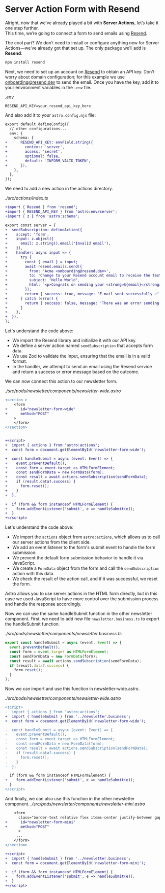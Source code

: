 # Server Action Form with Resend

Alright, now that we’ve already played a bit with **Server Actions**, let’s take it one step further.  
This time, we’re going to connect a form to send emails using [Resend](https://resend.com/).

The cool part? We don’t need to install or configure anything new for Server Actions—we’ve already got that set up.
The only package we’ll add is **Resend**:

```bash
npm install resend
```

Next, we need to set up an account on [Resend](https://resend.com/) to obtain an API key. Don't worry about domain configuration; for this example we use onboarding@resend.dev to send the email. Once you have the key, add it to your environment variables in the `.env` file.

_.env_

```
RESEND_API_KEY=your_resend_api_key_here
```

And also add it to your `astro.config.mjs` file:

```diff
export default defineConfig({
  // other configurations...
  env: {
    schema: {
+      RESEND_API_KEY: envField.string({
+        context: 'server',
+        access: 'secret',
+        optional: false,
+        default: 'INFORM_VALID_TOKEN',
+      }),
    },
  },
});
```

We need to add a new action in the actions directory.

_./src/actions/index.ts_

```diff
+import { Resend } from 'resend';
+import { RESEND_API_KEY } from 'astro:env/server';
+import { z } from 'astro:schema';

export const server = {
+  sendSubscription: defineAction({
+    accept: 'form',
+    input: z.object({
+      email: z.string().email('Invalid email'),
+    }),
+    handler: async input => {
+      try {
+        const { email } = input;
+        await resend.emails.send({
+          from: 'Acme <onboarding@resend.dev>',
+          to: 'Change to your Resend account email to receive the test email',
+          subject: 'Hello World',
+          html: `<p>Congrats on sending your <strong>${email}</strong>!</p>`,
+        });
+        return { success: true, message: 'E-mail sent successfully ✅' };
+      } catch (error) {
+        return { success: false, message: 'There was an error sending the e-mail ❌' };
+      }
+    },
+  }),
};

```

Let's understand the code above:

- We import the Resend library and initialize it with our API key.
- We define a server action named `sendSubscription` that accepts form data.
- We use Zod to validate the input, ensuring that the email is in a valid format.
- In the handler, we attempt to send an email using the Resend service and return a success or error message based on the outcome.

We can now connect this action to our newsletter form.

_./src/pods/newsletter/components/newsletter-wide.astro_

```diff
<section >
    <form
+      id="newsletter-form-wide"
+      method="POST"
    >
    </form>
</section>


+<script>
+  import { actions } from 'astro:actions';
+  const form = document.getElementById('newsletter-form-wide');

+  const handleSubmit = async (event: Event) => {
+    event.preventDefault();
+    const form = event.target as HTMLFormElement;
+    const sendFormData = new FormData(form);
+    const result = await actions.sendSubscription(sendFormData);
+    if (result.data?.success) {
+      form.reset();
+    }
+  };

+  if (form && form instanceof HTMLFormElement) {
+    form.addEventListener('submit', e => handleSubmit(e));
+  }
+</script>
```

Let's understand the code above:

- We import the `actions` object from `astro:actions`, which allows us to call our server actions from the client side.
- We add an event listener to the form's submit event to handle the form submission.
- We prevent the default form submission behavior to handle it via JavaScript.
- We create a `FormData` object from the form and call the `sendSubscription` action with this data.
- We check the result of the action call, and if it was successful, we reset the form.

Astro allows you to use server actions in the HTML form directly, but in this case we used JavaScript to have more control over the submission process and handle the response accordingly.

Now we can use the same handleSubmit function in the other newsletter component.
First, we need to add new file `newsletter.business.ts` to export the handleSubmit function.

_./src/pods/newsletter/components/newsletter.business.ts_

```ts
export const handleSubmit = async (event: Event) => {
  event.preventDefault();
  const form = event.target as HTMLFormElement;
  const sendFormData = new FormData(form);
  const result = await actions.sendSubscription(sendFormData);
  if (result.data?.success) {
    form.reset();
  }
};
```

Now we can import and use this function in newsletter-wide.astro.

_./src/pods/newsletter/components/newsletter-wide.astro_

```diff
<script>
-  import { actions } from 'astro:actions';
+  import { handleSubmit } from '../newsletter.business';
+  const form = document.getElementById('newsletter-form-wide');

-  const handleSubmit = async (event: Event) => {
-    event.preventDefault();
-    const form = event.target as HTMLFormElement;
-    const sendFormData = new FormData(form);
-    const result = await actions.sendSubscription(sendFormData);
-    if (result.data?.success) {
-      form.reset();
-    }
-  };

  if (form && form instanceof HTMLFormElement) {
+    form.addEventListener('submit', e => handleSubmit(e));
  }
</script>
```

And finally, we can also use this function in the other newsletter component.
_./src/pods/newsletter/components/newsletter-mini.astro_

```diff
    <form
      class="border-text relative flex items-center justify-between gap-2 rounded-xl border py-2 pr-2 pl-4"
+      id="newsletter-form-mini"
+      method="POST"
      >
     ...
    </form>
</section>

+<script>
+  import { handleSubmit } from '../newsletter.business';
+  const form = document.getElementById('newsletter-form-mini');

+  if (form && form instanceof HTMLFormElement) {
+    form.addEventListener('submit', e => handleSubmit(e));
+  }
+</script>
```
